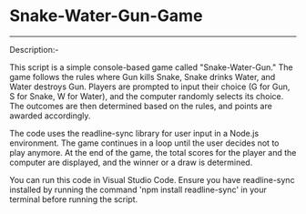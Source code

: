 # Snake-Water-Gun-Game

------------------------------------------------------------------------------------------------------------------------------------------------------------------------------------------------------------------------
Description:-

This script is a simple console-based game called "Snake-Water-Gun." The game follows the rules where Gun kills Snake, Snake drinks Water, and Water destroys Gun. Players are prompted to input their choice (G for Gun, S for Snake, W for Water), and the computer randomly selects its choice. The outcomes are then determined based on the rules, and points are awarded accordingly.

The code uses the readline-sync library for user input in a Node.js environment. The game continues in a loop until the user decides not to play anymore. At the end of the game, the total scores for the player and the computer are displayed, and the winner or a draw is determined.

You can run this code in Visual Studio Code. Ensure you have readline-sync installed by running the command 'npm install readline-sync' in your terminal before running the script.
